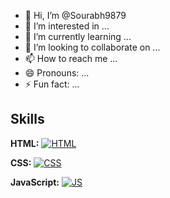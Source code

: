 - 👋 Hi, I’m @Sourabh9879
- 👀 I’m interested in ...
- 🌱 I’m currently learning ...
- 💞️ I’m looking to collaborate on ...
- 📫 How to reach me ...
- 😄 Pronouns: ...
- ⚡ Fun fact: ...
## Skills

**HTML:** [![HTML](https://raw.githubusercontent.com/twemoji/twemoji/master/svg/1f1f5.svg)](https://www.google.com/search?q=html5)

**CSS:** [![CSS](https://raw.githubusercontent.com/twemoji/twemoji/master/svg/1f4ad.svg)](https://www.google.com/search?q=css3)

**JavaScript:** [![JS](https://raw.githubusercontent.com/twemoji/twemoji/master/svg/1f5a8.svg)](https://www.google.com/search?q=javascript)

<!---
Sourabh9879/Sourabh9879 is a ✨ special ✨ repository because its `README.md` (this file) appears on your GitHub profile.
You can click the Preview link to take a look at your changes.
--->
